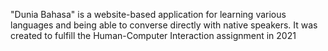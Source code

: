 "Dunia Bahasa" is a website-based application for learning various languages and being able to converse directly with native speakers. It was created to fulfill the Human-Computer Interaction assignment in 2021
